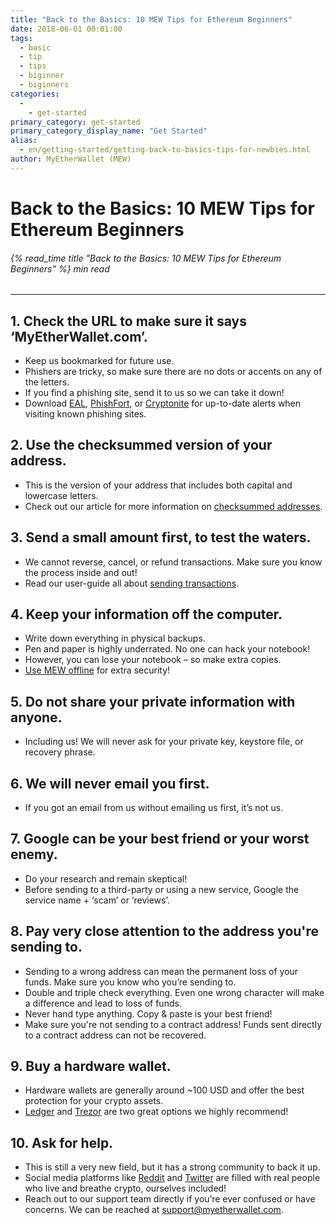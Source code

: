 ```yaml
---
title: "Back to the Basics: 10 MEW Tips for Ethereum Beginners"
date: 2018-06-01 00:01:00
tags:
  - basic
  - tip
  - tips
  - biginner
  - biginners
categories:
  - 
    - get-started
primary_category: get-started
primary_category_display_name: "Get Started"
alias:
  - en/getting-started/getting-back-to-basics-tips-for-newbies.html
author: MyEtherWallet (MEW)
---
```


# **Back to the Basics: 10 MEW Tips for Ethereum Beginners**

###### {% read_time title "Back to the Basics: 10 MEW Tips for Ethereum Beginners" %} min read

* * *

## **1. Check the URL to make sure it says ‘MyEtherWallet.com’.**

-   Keep us bookmarked for future use.
-   Phishers are tricky, so make sure there are no dots or accents on any of the letters.
-   If you find a phishing site, send it to us so we can take it down!
-   Download [EAL](https://chrome.google.com/webstore/detail/etheraddresslookup/pdknmigbbbhmllnmgdfalmedcmcefdfn), [PhishFort](https://chrome.google.com/webstore/detail/phishfort-protect/bdiohckpogchppdldbckcdjlklanhkfc), or [Cryptonite](https://chrome.google.com/webstore/detail/cryptonite-by-metacert/keghdcpemohlojlglbiegihkljkgnige) for up-to-date alerts when visiting known phishing sites.

## **2. Use the checksummed version of your address.**

-   This is the version of your address that includes both capital and lowercase letters.
-   Check out our article for more information on [checksummed addresses](/@@@@@@/common-issues/not-checksummed/).

## **3. Send a small amount first, to test the waters.**

-   We cannot reverse, cancel, or refund transactions. Make sure you know the process inside and out!
-   Read our user-guide all about [sending transactions](/@@@@@@/transactions/how-to-send-a-transaction/).

## **4. Keep your information off the computer.**

-   Write down everything in physical backups.
-   Pen and paper is highly underrated. No one can hack your notebook!
-   However, you can lose your notebook – so make extra copies.
-   [Use MEW offline](/@@@@@@/offline/offline-mew-looks-weird/) for extra security!

## **5. Do not share your private information with anyone.**

-   Including us! We will never ask for your private key, keystore file, or recovery phrase.

## **6. We will never email you first.**

-   If you got an email from us without emailing us first, it’s not us.

## **7. Google can be your best friend or your worst enemy.**

-   Do your research and remain skeptical!
-   Before sending to a third-party or using a new service, Google the service name + ‘scam’ or ‘reviews’.

## **8. Pay very close attention to the address you're sending to.**

-   Sending to a wrong address can mean the permanent loss of your funds. Make sure you know who you’re sending to.
-   Double and triple check everything. Even one wrong character will make a difference and lead to loss of funds.
-   Never hand type anything. Copy & paste is your best friend!
-   Make sure you're not sending to a contract address! Funds sent directly to a contract address can not be recovered.

## **9. Buy a hardware wallet.**

-   Hardware wallets are generally around ~100 USD and offer the best protection for your crypto assets.
-   [Ledger](https://www.ledger.com/?r=fa4b) and [Trezor](https://trezor.io/?offer_id=12&aff_id=2029) are two great options we highly recommend!

## **10. Ask for help.**

-   This is still a very new field, but it has a strong community to back it up.
-   Social media platforms like [Reddit](https://www.reddit.com/r/MyEtherWallet/) and [Twitter](https://twitter.com/myetherwallet) are filled with real people who live and breathe crypto, ourselves included!
-   Reach out to our support team directly if you’re ever confused or have concerns. We can be reached at [support@myetherwallet.com](mailto:support@myetherwallet.com).
